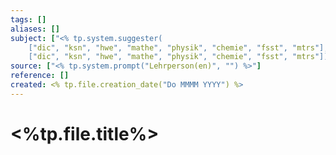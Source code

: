 ```yaml
---
tags: []
aliases: []
subject: ["<% tp.system.suggester(
	["dic", "ksn", "hwe", "mathe", "physik", "chemie", "fsst", "mtrs"],
	["dic", "ksn", "hwe", "mathe", "physik", "chemie", "fsst", "mtrs"]) %>"]
source: ["<% tp.system.prompt("Lehrperson(en)", "") %>"]
reference: []
created: <% tp.file.creation_date("Do MMMM YYYY") %>
---
```


# <%tp.file.title%>